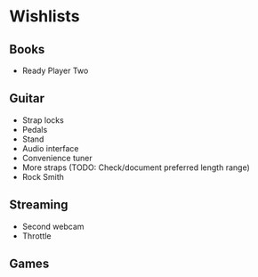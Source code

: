 # Wishlists

## Books

- Ready Player Two

## Guitar

- Strap locks
- Pedals
- Stand
- Audio interface
- Convenience tuner
- More straps (TODO: Check/document preferred length range)
- Rock Smith

## Streaming

- Second webcam
- Throttle

## Games
